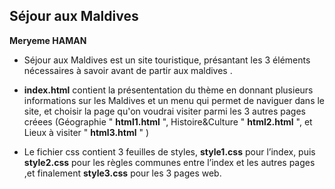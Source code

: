 Séjour aux Maldives
-------------------

**Meryeme HAMAN** 

* Séjour aux Maldives est un site touristique, présantant les 3 éléments nécessaires à savoir avant de partir aux maldives .


* **index.html** contient la présententation du thème en donnant plusieurs informations sur les Maldives et un menu qui permet de naviguer dans le site, et choisir la page qu'on voudrai visiter parmi les 3 autres pages créees (Géographie " **html1.html** ", Histoire&Culture " **html2.html** ", et Lieux à visiter " **html3.html** " ) 

* Le fichier css contient 3 feuilles de styles, **style1.css** pour l’index, puis **style2.css** pour les règles communes entre l’index et les autres pages ,et finalement **style3.css** pour les 3 pages web.
